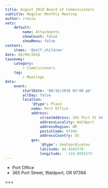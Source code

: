 ```yaml
---
title: August 2018 Board of Commissioners
subtitle: Regular Monthly Meeting
author: /roxie
sets:
    default:
        name: Attachments
        showCount: false
        showMenu: false
content:
    items: '@self.children'
date: 08/09/2018
taxonomy:
    category: 
        - Commissioners
    tag: 
        - Meetings
data:
    event:
        startDate: '08/16/2018 02:00 pm'
        allDay: false
        location:
            '@type': Place
            name: Port Office
            address:
                streetAddress: 365 Port St #A
                addressLocality: Waldport
                addressRegion: OR
                postalCode: 97394
                addressCountry: US
            geo:
                '@type': GeoCoordinates
                latitude: 44.4343779
                longitude:  -124.0593175
---
```


- Port Office
- 365 Port Street, Waldport, OR  97394

===

